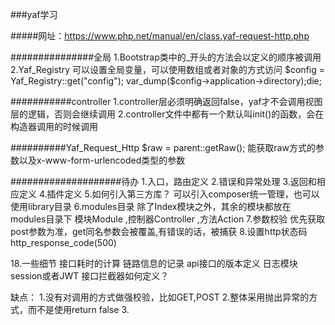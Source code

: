 ###yaf学习

#####网址：https://www.php.net/manual/en/class.yaf-request-http.php

###############全局
1.Bootstrap类中的_开头的方法会以定义的顺序被调用
2.Yaf_Registry 可以设置全局变量，可以使用数组或者对象的方式访问
$config = Yaf_Registry::get("config");
var_dump($config->application->directory);die;

###########controller
1.controller层必须明确返回false，yaf才不会调用视图层的逻辑，否则会继续调用
2.controller文件中都有一个默认叫init()的函数，会在构造器调用的时候调用

##########Yaf_Request_Http
$raw = parent::getRaw();
能获取raw方式的参数以及x-www-form-urlencoded类型的参数




####################待办
1.入口，路由定义
2.错误和异常处理
3.返回和相应定义
4.插件定义
5.如何引入第三方库？
可以引入composer统一管理，也可以使用library目录
6.modules目录
除了Index模块之外，其余的模块都放在modules目录下
模块Module ,控制器Controller ,方法Action
7.参数校验
优先获取post参数为准，get同名参数会被覆盖,有错误的话，被捕获
8.设置http状态码
http_response_code(500)



18.一些细节
接口耗时的计算
链路信息的记录
api接口的版本定义
日志模块
session或者JWT
接口拦截器如何定义？



缺点：
1.没有对调用的方式做强校验，比如GET,POST
2.整体采用抛出异常的方式，而不是使用return false
3.












